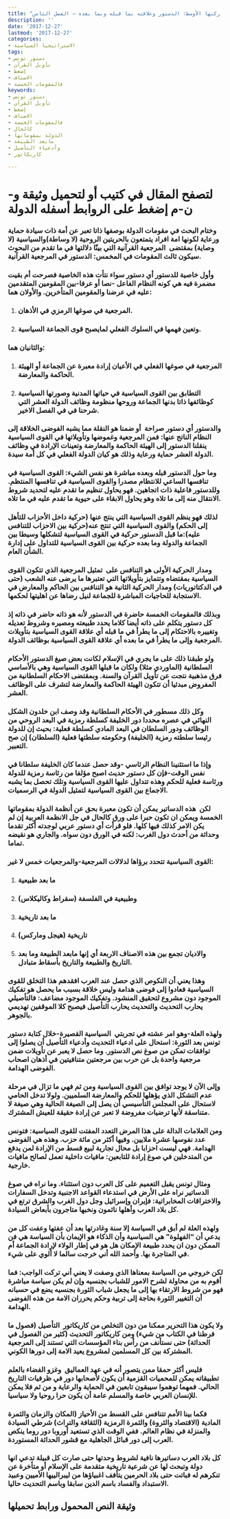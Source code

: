 ```yaml
---
title: "الدولة، ركنها الأوسط: الدستور وعلاقته بما قبله وبما بعده – الفصل الثامن"
description: ''
date: '2017-12-27'
lastmod: '2017-12-27'
categories:
- الاستراتيجيا السياسية
tags:
- دستور تونس
- تأويل القرآن
- إضغط
- الاصناف
- فالمقومات الخمسة
keywords:
- دستور تونس
- تأويل القرآن
- إضغط
- الاصناف
- فالمقومات الخمسة
- كالحال
- الدولة بمقوماتها
- مابعد الطبيعة
- وأدعياء التأصيل
- كاريكاتور

---
```

# **لتصفح المقال في كتيب أو لتحميل وثيقة و-ن-م إضغط على الروابط أسفله** **الدولة**

### وختام البحث في مقومات الدولة بوصفها ذاتا تعبر عن أمة ذات سيادة حماية ورعاية لكونها امة افراد يتمتعون بالحريتين الروحية (لا وساطة)والسياسية (لا وصاية) بمقتضى  المرجعية القرآنية التي بينّا دلالتها في ما تقدم من البحوث سيكون ثالث المقومات في المخمس: الدستور في المرجعية القرآنية.

### وأول خاصية للدستور أي دستور سواء نتأت هذه الخاصية فصرحت أم بقيت مضمرة فيه هي كونه النظام الفاعل -نصا أو عرفا-بين المقومين المتقدمين عليه في عرضنا والمقومين المتأخرين. والأولان هما:

1. ### المرجعية في صوغها الرمزي في الأذهان.
2. ### وتعين فهمها في السلوك الفعلي لمايصبح قوى الجماعة السياسية.

### والثانيان هما:

1. ### المرجعية في صوغها الفعلي في الأعيان إرادة معبرة عن الجماعة أو الهيئة الحاكمة والمعارضة.
2. ### التطابق بين القوى السياسية في حياتها المدنية وصورتها السياسية كوظائفها ذاتا بدنها الجماعة وروحها منظومة وظائف الدولة العشر التي شرحنا في في الفصل الاخير.

### والدستور أي دستور صراحة  أو ضمنا هو النقلة مما يشبه الفوضى الخلاقة إلى النظام الناتج عنها: فمن المرجعية وغموضها وتأويلاتها في القوى السياسية ينقلنا الدستور إلى الهيئة الحاكمة والمعارضة وتعينات الإرادة في وظائف الدولة العشر حماية ورعاية وذلك هو كيان الدولة الفعلي في كل أمة سيدة.

### وما حول الدستور قبله وبعده مباشرة هو نفس الشيء: القوى السياسية في تنافسها الساعي للانتظام مصدرا والقوى السياسية في تنافسها المنتظم. وللدستور فاعلية ذات اتجاهين. فهو يحاول تنظيم ما تقدم عليه لتحديد شروط الانتقال منه إلى ما تلاه وهو يحاول الابقاء على حيوية ما تقدم عليه في ما تلاه.

### لذلك فهو ينظم القوى السياسية التي ينتج عنها (حركية داخل الأحزاب للتأهل إلى الحكم) والقوى السياسية التي تنتج عنه(حركية بين الاحزاب للتنافس عليه):ما قبل الدستور حركية في القوى السياسية لتشكلها وسيطا بين الجماعة والدولة وما بعده حركية بين القوى السياسية للتداول على إدارة الشأن العام.

### ومدار الحركية الأولى هو التنافس على  تمثيل المرجعية الذي تتكون القوى السياسية بمقتضاه وتتمايز بتأويلاتها التي تعتبرها ما يرضى عنه الشعب (حتى في الدكتاتوريات) ومدار الحركية الثانية هو التنافس بين الحاكم والمعارض في الاستجابة للحاجيات المباشرة للجماعة لنيل رضاها عن اهليتها لحكمها.

### وبذلك فالمقومات الخمسة حاضرة في الدستور لأنه هو ذاته حاضر في ذاته إذ كل دستور يتكلم على ذاته أيضا كلاما يحدد طبيعته ومصيره وشروط تعديله وتغييره بالاحتكام إلى ما يطرأ في ما قبله أي علاقة القوى السياسية بتأويلات المرجعية وإلى ما يطرأ في ما بعده أي علاقة القوى السياسية بوظائف الدولة.

### ولو طبقنا ذلك على ما يجري في الإسلام لكانت بعض صيغ الدستور الأحكام السلطانية (الماوردي مثلا) ولكان ما قبلها القوى السياسية وهي بالأساسي فرق مذهبية نتجت عن تأويل القرآن والسنة. وبمقتضى الاحكام السلطانية من المفروض مبدئيا أن تتكون الهيئة الحاكمة والمعارضة لتشرف على الوظائف العشر.

### وكل ذلك مسطور في الأحكام السلطانية وقد وصف ابن خلدون الشكل النهائي في عصره محددا دور الخليفة كسلطة رمزية في البعد الروحي من الوظائف ودور السلطان في البعد المادي كسلطة فعلية: بحيث إن للدولة رئيسا سلطته رمزية (الخليفة) وحكومته سلطتها فعلية (السلطان) إن صح التعبير.

### وإذا ما استثنينا النظام الرئاسي -وقد حصل عندما كان الخليفة سلطانا في نفس الوقت-فإن كل دستور حديث اصبح مؤلفا من رئاسة رمزية للدولة ورئاسة فعلية للحكم وهذه تتداول عليها القوى السياسية وتلك تحصل بما يشبه الاجماع بين القوى السياسية لتمثيل الدولة في الرسميات.

### لكن  هذه الدساتير يمكن أن تكون معبرة بحق عن أنظمة الدولة بمقوماتها الخمسة ويمكن ان تكون حبرا على ورق كالحال في جل الانظمة العربية إن لم يكن الامر كذلك فيها كلها. فلو قرأت أي دستور عربي لوجدته أكثر تقدما وحداثة من أحدث دول الغرب: لكنه في الورق دون سواه. والجاري هو نقيضه تماما.

### القوى السياسية تتحدد برؤاها لدلالات المرجعية-والمرجعيات خمس لا غير:

1. ### ما بعد طبيعية
2. ### وطبيعية في الفلسفة (سقراط وكاليكلاس)
3. ### ما بعد تاريخية
4. ### تاريخية (هيجل وماركس)
5. ### والاديان تجمع بين هذه الاصناف الاربعة أي إنها مابعد الطبيعة وما بعد التاريخ والطبيعة والتاريخ بأسقاط متبادل.

### وهذا يعني أن النكوص الذي حصل عند العرب افقدهم هذا التخلق للقوى السياسية فعادوا إلى فوضى هدامة وليس خلاقة بسبب ما يحصل هو تفكيك الموجود دون مشروع لتحقيق المنشود. وتفكيك الموجود مضاعف: فالتأصيلي يحارب التحديث والتحديث يحارب التأصيل فيصبح كلا الموقفين تهديمي بالجوهر.

### ولهذه العلة-وهو امر عشته في تجربتي  السياسية القصيرة-خلال كتابة دستور تونس بعد الثورة: استحال على ادعياء التحديث وأدعياء التأصيل أن يصلوا إلى توافقات تمكن من صوغ نص الدستور. وما حصل لا يعبر عن تأويلات ضمن مرجعية واحدة بل عن حرب بين مرجعتين متنافيتين في أذهان اصحاب الفوضى الهدامة.

### وإلى الآن لا يوجد توافق بين القوى السياسية ومن ثم فهي ما تزال في مرحلة عدم التشكل الذي يؤهلها للحكم والمعارضة السلميين. ولولا تدخل الحامي لاستحال على المجلس التأسيسي أن يصل إلى الصيغة الحالية وهي صيغة لا متناسقة لأنها ترضيات مفروضة لا تعبر عن إرادة حقيقة للعيش المشترك.

### ومن العلامات الدالة على هذا المرض التعدد المفتت للقوى السياسية: فتونس عدد نفوسها عشرة ملايين. وفيها أكثر من مائة حزب. وهذه هي الفوضى الهدامة. فهي ليست احزابا بل محال تجارية لبيع قسط من الإرادة لمن يدفع من المتدخلين في صوغ إرادة للتابعين: مافيات داخلية تعمل لصالح مافيات خارجية.

### ومثال تونس يقبل التعميم على كل العرب دون استثناء. وما نراه في صوغ الدساتير نراه على الأرض في استدعاء القواعد الاجنبية وتدخل السفارات والاختراقات المخابراتية: فإيران وإسرائيل وجل دول الغرب والشرق ترتع في كل بلاد العرب وأهلها نائمون ونخبها متاجرون بأبعاض السيادة.

### ولهذه العلة لم أبق في السياسة إلا سنة وغادرتها بعد أن عفتها وعفت كل من يدعي أن “الفهلوة” هي السياسية وأن الذكاء هو الإيمان بأن السياسة هي فن الممكن دون ان يحدد طبيعة الإمكان هل هو في إطار الولاء لإرادة الجماعة أم في المتاجرة بها. وأحمد الله أني خرجت سالما لا ألوي على شيء.

### لكن خروجي من السياسة بمعناها الذي وصفت لا يعني أني تركت الواجب: فما أقوم به من محاولة لشرح الامور للشباب بجنسيه وإن لم يكن سياسة مباشرة فهو من شروط الارتقاء بها إلى ما يجعل شباب الثورة بجنسيه يضع في حسبانه أن التغيير الثورة بحاجة إلى تربية وحكم يحرران الامة من هذه الفوضى الهدامة.

### ولا يكون هذا التحرير ممكنا من دون التخلص من كاريكاتور  التأصيل (فصول ما فرطنا في الكتاب من شيء) ومن كاريكاتور التحديث (كثير من الفصول في الحداثة) حتى نستأنف من رأس بناء المؤسسات التي تستند إلى المرجعية المشتركة بين كل المسلمين لمشروع يعيد الامة إلى دورها الكوني.

### فليس أكثر حمقا ممن يتصور أنه في عهد العماليق  وغزو الفضاء بالعلم تطبيقاته يمكن للمحميات القزمية أن يكون لأصحابها دور في ظرفيات التاريخ الحالي. فمهما توهموا سيبقون تابعين في الحماية والرعاية و من ثم فلا يمكن للإنسان العربي خاصة والمسلم عامة أن يكون حرا روحيا ولا سياسيا.

### فكما بينا الأمم تتنافس على القسط من الأحياز (المكان والزمان والثمرة المادية (الاقتصاد والثروة) والثمرة الرمزية (الثقافة والتراث) شرطي السيادة والمنزلة في نظام العالم. ففي الوقت الذي تستعيد أوروبا دور روما ينكص العرب إلى دور قبائل الجاهلية مع قشور الحداثة المستوردة.

### كل بلاد العرب دساتيرها نافية لشروط وحدتها حتى صارت كل قبيلة تدعي انها دولة وتبحث لها عن شرعية تاريخية متقدمة على الإسلام أو متأخرة عن تنكرهم له فباتت حتى بلاد الحرمين يتأفف اغبياؤها من ليبرالييها الأميين وعبيد الاستبداد والفساد باسم الدين سابقا وباسم التحديث حاليا.

## وثيقة النص المحمول ورابط تحميلها

###